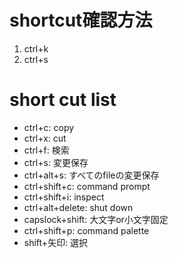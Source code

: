 # shortcut確認方法
1. ctrl+k
2. ctrl+s
# short cut list
- ctrl+c: copy
- ctrl+x: cut
- ctrl+f: 検索
- ctrl+s: 変更保存
- ctrl+alt+s: すべてのfileの変更保存
- ctrl+shift+c: command prompt
- ctrl+shift+i: inspect
- ctrl+alt+delete: shut down
- capslock+shift: 大文字or小文字固定
- ctrl+shift+p: command palette
- shift+矢印: 選択